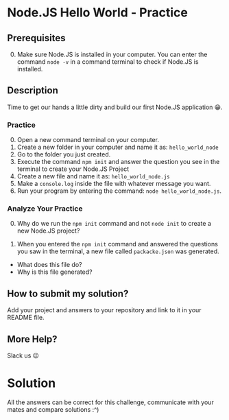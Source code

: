 # Node.JS Hello World - Practice

## Prerequisites

0. Make sure Node.JS is installed in your computer.
   You can enter the command `node -v` in a command terminal to check if Node.JS is installed.

## Description

Time to get our hands a little dirty and build our first Node.JS application 😁.

### Practice

0. Open a new command terminal on your computer.
1. Create a new folder in your computer and name it as: `hello_world_node`
2. Go to the folder you just created.
3. Execute the command `npm init` and answer the question you see in the terminal to create your Node.JS Project
4. Create a new file and name it as: `hello_world_node.js`
5. Make a `console.log` inside the file with whatever message you want.
6. Run your program by entering the command: `node hello_world_node.js`.

### Analyze Your Practice

0. Why do we run the `npm init` command and not `node init` to create a new Node.JS project?

1. When you entered the `npm init` command and answered the questions you saw in the terminal, a new file called `packacke.json` was generated.

- What does this file do?
- Why is this file generated?

## How to submit my solution?

Add your project and answers to your repository and link to it in your README file.

## More Help?

Slack us 😉

# Solution

All the answers can be correct for this challenge, communicate with your mates and compare solutions :^)
